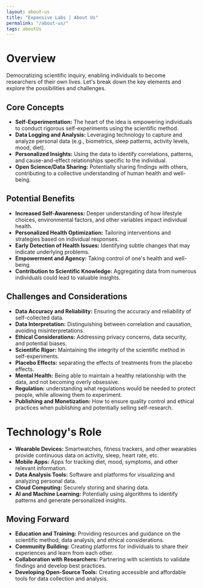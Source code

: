 ```yaml
---
layout: about-us
title: "Expansive Labs | About Us"
permalink: "/about-us/"
tags: aboutUs
---
```




# Overview
Democratizing scientific inquiry, enabling individuals to become researchers of their own lives. Let's break down the key elements and explore the possibilities and challenges.

## Core Concepts

* **Self-Experimentation:** The heart of the idea is empowering individuals to conduct rigorous self-experiments using the scientific method.
* **Data Logging and Analysis:** Leveraging technology to capture and analyze personal data (e.g., biometrics, sleep patterns, activity levels, mood, diet).
* **Personalized Insights:** Using the data to identify correlations, patterns, and cause-and-effect relationships specific to the individual.
* **Open Science/Data Sharing:** Potentially sharing findings with others, contributing to a collective understanding of human health and well-being.

## Potential Benefits
* **Increased Self-Awareness:** Deeper understanding of how lifestyle choices, environmental factors, and other variables impact individual health.
* **Personalized Health Optimization:** Tailoring interventions and strategies based on individual responses.
* **Early Detection of Health Issues:** Identifying subtle changes that may indicate underlying problems.
* **Empowerment and Agency:** Taking control of one's health and well-being.
* **Contribution to Scientific Knowledge:** Aggregating data from numerous individuals could lead to valuable insights.

## Challenges and Considerations
* **Data Accuracy and Reliability:** Ensuring the accuracy and reliability of self-collected data.
* **Data Interpretation:** Distinguishing between correlation and causation, avoiding misinterpretations.
* **Ethical Considerations:** Addressing privacy concerns, data security, and potential biases.
* **Scientific Rigor:** Maintaining the integrity of the scientific method in self-experiments.
* **Placebo Effects:** separating the effects of treatments from the placebo effects.
* **Mental Health:** Being able to maintain a healthy relationship with the data, and not becoming overly obsessive.
* **Regulation:** understanding what regulations would be needed to protect people, while allowing them to experiment.
* **Publishing and Monetization:** How to ensure quality control and ethical practices when publishing and potentially selling self-research.

# Technology's Role
* **Wearable Devices:** Smartwatches, fitness trackers, and other wearables provide continuous data on activity, sleep, heart rate, etc.
* **Mobile Apps:** Apps for tracking diet, mood, symptoms, and other relevant information.
* **Data Analysis Tools:** Software and platforms for visualizing and analyzing personal data.
* **Cloud Computing:** Securely storing and sharing data.
* **AI and Machine Learning:** Potentially using algorithms to identify patterns and generate personalized insights.

## Moving Forward
* **Education and Training:** Providing resources and guidance on the scientific method, data analysis, and ethical considerations.
* **Community Building:** Creating platforms for individuals to share their experiences and learn from each other.
* **Collaboration with Researchers:** Partnering with scientists to validate findings and develop best practices.
* **Developing Open-Source Tools:** Creating accessible and affordable tools for data collection and analysis.